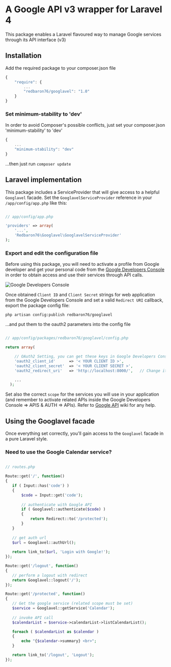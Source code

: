 # A Google API v3 wrapper for Laravel 4

This package enables a Laravel flavoured way to manage Google services through its API interface (v3)

## Installation

Add the required package to your composer.json file

```js
{
    "require": {
    	...
		"redbaron76/googlavel": "1.0"
	}
}
```

### Set minimum-stability to 'dev'

In order to avoid Composer's possible conflicts, just set your composer.json 'minimum-stability' to 'dev'

```js
{
	...
    "minimum-stability": "dev"
}
```

...then just run `composer update`

## Laravel implementation

This package includes a ServiceProvider that will give access to a helpful `Googlavel` facade.
Set the `GooglavelServiceProvider` reference in your `/app/config/app.php` like this:

```php

// app/config/app.php

'providers' => array(
    '...',
    'Redbaron76\Googlavel\GooglavelServiceProvider'
);
```

### Export and edit the configuration file

Before using this package, you will need to activate a profile from Google developer and get your personal code from the [Google Developers Console](https://console.developers.google.com/) in order to obtain access and use their services through API calls.

![Google Developers Console](https://cloud.githubusercontent.com/assets/1061849/4231489/b1e7803a-3991-11e4-8cc0-125e34300232.jpg)

Once obtained `Client ID` and `Client Secret` strings for web application from the Google Developers Console and set a valid `Redirect URI` callback, export the package config file:

`php artisan config:publish redbaron76/googlavel`

...and put them to the oauth2 parameters into the config file

```php

// app/config/packages/redbaron76/googlavel/config.php

return array(

    // OAuth2 Setting, you can get these keys in Google Developers Console
    'oauth2_client_id'      => '< YOUR CLIENT ID >',
    'oauth2_client_secret'  => '< YOUR CLIENT SECRET >',
    'oauth2_redirect_uri'   => 'http://localhost:8000/',   // Change it according to your needs

    ...
  );
```

Set also the correct `scope` for the services you will use in your application (and remember to activate related APIs inside the Google Developers Console => APIS & AUTH => APIs). Refer to [Google API](https://developers.google.com/google-apps/app-apis) wiki for any help.

## Using the Googlavel facade

Once everything set correctly, you'll gain access to the `Googlavel` facade in a pure Laravel style.

### Need to use the Google Calendar service?

 ```php

// routes.php

Route::get('/', function()
{
	if ( Input::has('code') )
	{
		$code = Input::get('code');
		
		// authenticate with Google API
		if ( Googlavel::authenticate($code) )
		{
			return Redirect::to('/protected');
		}
	}
	
	// get auth url
	$url = Googlavel::authUrl();
	
	return link_to($url, 'Login with Google!');
});

Route::get('/logout', function()
{
	// perform a logout with redirect
	return Googlavel::logout('/');
});

Route::get('/protected', function()
{
	// Get the google service (related scope must be set)
	$service = Googlavel::getService('Calendar');
	
	// invoke API call
	$calendarList = $service->calendarList->listCalendarList();

	foreach ( $calendarList as $calendar )
	{
		echo "{$calendar->summary} <br>";
	}

	return link_to('/logout', 'Logout');
});

 ```